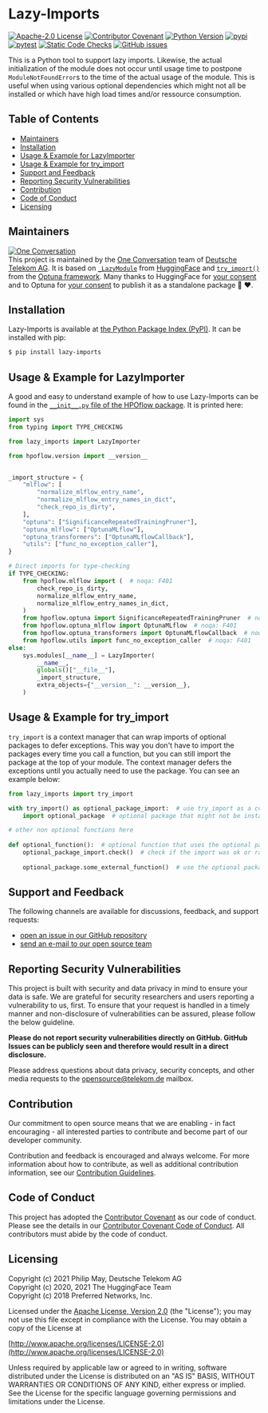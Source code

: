 # Lazy-Imports

[![Apache-2.0 License](https://img.shields.io/github/license/telekom/lazy-imports)](https://github.com/telekom/lazy-imports/blob/main/LICENSE)
[![Contributor Covenant](https://img.shields.io/badge/Code%20of%20Conduct-Contributor%20Covenant-ff69b4.svg)](https://github.com/telekom/lazy-imports/blob/main/CODE_OF_CONDUCT.md)
[![Python Version](https://img.shields.io/pypi/pyversions/lazy-imports)](https://www.python.org)
[![pypi](https://img.shields.io/pypi/v/lazy-imports.svg)](https://pypi.python.org/pypi/lazy-imports)
<br/>
[![pytest](https://github.com/telekom/lazy-imports/actions/workflows/pytest.yml/badge.svg)](https://github.com/telekom/lazy-imports/actions/workflows/pytest.yml)
[![Static Code Checks](https://github.com/telekom/lazy-imports/actions/workflows/static_checks.yml/badge.svg)](https://github.com/telekom/lazy-imports/actions/workflows/static_checks.yml)
[![GitHub issues](https://img.shields.io/github/issues-raw/telekom/lazy-imports)](https://github.com/telekom/lazy-imports/issues)

This is a Python tool to support lazy imports.
Likewise, the actual initialization of the module does not occur until usage time
to postpone `ModuleNotFoundError`s to the time of the actual usage of the module.
This is useful when using various optional dependencies which might not all be
installed or which have high load times and/or ressource consumption.

## Table of Contents

- [Maintainers](#maintainers)
- [Installation](#installation)
- [Usage & Example for LazyImporter](#)
- [Usage & Example for try_import](#)
- [Support and Feedback](#support-and-feedback)
- [Reporting Security Vulnerabilities](#reporting-security-vulnerabilities)
- [Contribution](#contribution)
- [Code of Conduct](#code-of-conduct)
- [Licensing](#licensing)

## Maintainers

[![One Conversation](https://raw.githubusercontent.com/telekom/lazy-imports/main/docs/source/imgs/1c-logo.png)](https://www.welove.ai/)
<br/>
This project is maintained by the [One Conversation](https://www.welove.ai/)
team of [Deutsche Telekom AG](https://www.telekom.com/).
It is based on
[`_LazyModule`](https://github.com/huggingface/transformers/blob/e218249b02465ec8b6029f201f2503b9e3b61feb/src/transformers/file_utils.py#L1945)
from [HuggingFace](https://huggingface.co/) and
[`try_import()`](https://github.com/optuna/optuna/blob/1f92d496b0c4656645384e31539e4ee74992ff55/optuna/_imports.py#L89)
from the [Optuna framework](https://optuna.readthedocs.io/).
Many thanks to HuggingFace for
[your consent](https://github.com/huggingface/transformers/issues/12861#issuecomment-886712209)
and to Optuna for
[your consent](https://github.com/optuna/optuna/issues/2776#issuecomment-874614137)
to publish it as a standalone package 🤗 ♥.

## Installation

Lazy-Imports is available at [the Python Package Index (PyPI)](https://pypi.org/project/lazy-imports/).
It can be installed with pip:

```bash
$ pip install lazy-imports
```

## Usage & Example for LazyImporter

A good and easy to understand example of how to use Lazy-Imports can be found in the
[`__init__.py` file of the HPOflow package](https://github.com/telekom/HPOflow/blob/1b26f3b86cad607dd89a31fa9135256d956948cb/hpoflow/__init__.py).
It is printed here:

```python
import sys
from typing import TYPE_CHECKING

from lazy_imports import LazyImporter

from hpoflow.version import __version__


_import_structure = {
    "mlflow": [
        "normalize_mlflow_entry_name",
        "normalize_mlflow_entry_names_in_dict",
        "check_repo_is_dirty",
    ],
    "optuna": ["SignificanceRepeatedTrainingPruner"],
    "optuna_mlflow": ["OptunaMLflow"],
    "optuna_transformers": ["OptunaMLflowCallback"],
    "utils": ["func_no_exception_caller"],
}

# Direct imports for type-checking
if TYPE_CHECKING:
    from hpoflow.mlflow import (  # noqa: F401
        check_repo_is_dirty,
        normalize_mlflow_entry_name,
        normalize_mlflow_entry_names_in_dict,
    )
    from hpoflow.optuna import SignificanceRepeatedTrainingPruner  # noqa: F401
    from hpoflow.optuna_mlflow import OptunaMLflow  # noqa: F401
    from hpoflow.optuna_transformers import OptunaMLflowCallback  # noqa: F401
    from hpoflow.utils import func_no_exception_caller  # noqa: F401
else:
    sys.modules[__name__] = LazyImporter(
        __name__,
        globals()["__file__"],
        _import_structure,
        extra_objects={"__version__": __version__},
    )
```

## Usage & Example for try_import

`try_import` is a context manager that can wrap imports of optional packages to defer
exceptions. This way you don't have to import the packages every time you call a function,
but you can still import the package at the top of your module. The context manager
defers the exceptions until you actually need to use the package.
You can see an example below:

```python
from lazy_imports import try_import

with try_import() as optional_package_import:  # use try_import as a context manager 
    import optional_package  # optional package that might not be installed

# other non optional functions here    
    
def optional_function():  # optional function that uses the optional package
    optional_package_import.check()  # check if the import was ok or raise a meaningful exception
    
    optional_package.some_external_function()  # use the optional package here
```

## Support and Feedback

The following channels are available for discussions, feedback, and support requests:

- [open an issue in our GitHub repository](https://github.com/telekom/lazy-imports/issues/new/choose)
- [send an e-mail to our open source team](mailto:opensource@telekom.de)

## Reporting Security Vulnerabilities

This project is built with security and data privacy in mind to ensure your data is safe.
We are grateful for security researchers and users reporting a vulnerability to us, first.
To ensure that your request is handled in a timely manner and non-disclosure of vulnerabilities
can be assured, please follow the below guideline.

**Please do not report security vulnerabilities directly on GitHub.
GitHub Issues can be publicly seen and therefore would result in a direct disclosure.**

Please address questions about data privacy, security concepts,
and other media requests to the [opensource@telekom.de](mailto:opensource@telekom.de) mailbox.

## Contribution

Our commitment to open source means that we are enabling - in fact encouraging - all interested
parties to contribute and become part of our developer community.

Contribution and feedback is encouraged and always welcome. For more information about how to
contribute, as well as additional contribution information, see our
[Contribution Guidelines](https://github.com/telekom/lazy-imports/blob/main/CONTRIBUTING.md).

## Code of Conduct

This project has adopted the [Contributor Covenant](https://www.contributor-covenant.org/)
as our code of conduct. Please see the details in our
[Contributor Covenant Code of Conduct](https://github.com/telekom/lazy-imports/blob/main/CODE_OF_CONDUCT.md).
All contributors must abide by the code of conduct.

## Licensing

Copyright (c) 2021 Philip May, Deutsche Telekom AG<br/>
Copyright (c) 2020, 2021 The HuggingFace Team<br/>
Copyright (c) 2018 Preferred Networks, Inc.

Licensed under the [Apache License, Version 2.0](https://github.com/telekom/lazy-imports/blob/main/LICENSE) (the "License");
you may not use this file except in compliance with the License.
You may obtain a copy of the License at

[http://www.apache.org/licenses/LICENSE-2.0](http://www.apache.org/licenses/LICENSE-2.0)

Unless required by applicable law or agreed to in writing, software
distributed under the License is distributed on an "AS IS" BASIS,
WITHOUT WARRANTIES OR CONDITIONS OF ANY KIND, either express or implied.
See the License for the specific language governing permissions and
limitations under the License.
